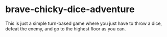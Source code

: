 # brave-chicky-dice-adventure
This is just a simple turn-based game where you just have to throw a dice, defeat the enemy, and go to the highest floor as you can.
